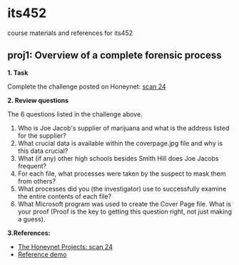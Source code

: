 # its452
course materials and references for its452

## proj1: Overview of a complete forensic process

**1. Task**

Complete the challenge posted on Honeynet: [scan 24](http://www.honeynet.onofri.org/scans/scan24/)

**2. Review questions**

The 6 questions listed in the challenge above.


1. Who is Joe Jacob's supplier of marijuana and what is the address listed for the supplier?
2. What crucial data is available within the coverpage.jpg file and why is this data crucial?
3. What (if any) other high schools besides Smith Hill does Joe Jacobs frequent?
4. For each file, what processes were taken by the suspect to mask them from others?
5. What processes did you (the investigator) use to successfully examine the entire contents of each file?
6. What Microsoft program was used to create the Cover Page file. What is your proof (Proof is the key to getting this question right, not just making a guess).


**3.References:**
* [The Honeynet Projects: scan 24](http://www.honeynet.onofri.org/scans/scan24/)
* [Reference demo](https://www.pcsympathy.com/2008/03/22/my-first-autopsy/)

